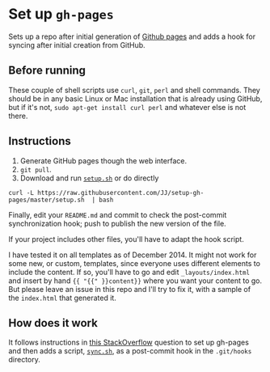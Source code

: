 Set up `gh-pages`
==============

Sets up a repo after initial generation of
[Github pages](http://pages.github.com) and adds a hook for syncing
after initial creation from GitHub. 

## Before running

These couple of shell scripts use `curl`, `git`, `perl` and shell
commands. They should be in any basic Linux or Mac installation that
is already using GitHub, but if it's not, `sudo apt-get install curl
perl` and whatever else is not there. 

## Instructions

1. Generate GitHub pages though the web interface.
2. `git pull`.
3. Download and run [`setup.sh`](setup.sh) or do directly

```
curl -L https://raw.githubusercontent.com/JJ/setup-gh-pages/master/setup.sh  | bash
```

Finally, edit your `README.md` and commit to check the post-commit synchronization hook; push to publish the new version of the file.

If your project includes other files, you'll have to adapt the hook script.

I have tested it on all templates as of December 2014. It might not work for some new, or custom, templates, since everyone uses different elements to include the content. If so, you'll have to go and edit `_layouts/index.html` and insert by hand `{{ "{{" }}content}}` where you want your content to go. But please leave an issue in this repo and I'll try to fix it, with a sample of the `index.html` that generated it.

## How does it work

It follows instructions in [this StackOverflow](http://stackoverflow.com/questions/14024594/how-do-i-prevent-the-github-pages-automatic-generator-to-remove-everything-bef) question to set up gh-pages and then adds a script, [`sync.sh`](sync.sh), as a post-commit hook in the `.git/hooks` directory.
